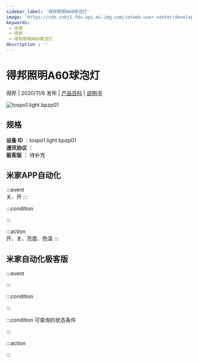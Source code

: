 ```yaml
---
sidebar_label: '得邦照明A60球泡灯'
image: 'https://cdn.cnbj1.fds.api.mi-img.com/iotweb-user-center/developer_1679047770708o1drog5X.png?GalaxyAccessKeyId=AKVGLQWBOVIRQ3XLEW&Expires=9223372036854775807&Signature=ujuCq+j8Mta8lnAhAdV1zTOdTJ8='
keywords: 
 - 米家
 - 得邦
 - 得邦照明A60球泡灯
description : ''
---
```

# 得邦照明A60球泡灯

得邦 | 2020/11/6 发布 | [产品百科](https://home.mi.com/webapp/content/baike/product/index.html?model=tospo1.light.bpzp01/) | [说明书](https://home.mi.com/views/introduction.html?model=tospo1.light.bpzp01&region=cn)

![tospo1.light.bpzp01](https://cdn.cnbj1.fds.api.mi-img.com/iotweb-user-center/developer_1679047770708o1drog5X.png?GalaxyAccessKeyId=AKVGLQWBOVIRQ3XLEW&Expires=9223372036854775807&Signature=ujuCq+j8Mta8lnAhAdV1zTOdTJ8=)

## 规格  
> 
**设备 ID** ：tospo1.light.bpzp01  
**通讯协议** ：  
**极客版**  ： 待补充 


## 米家APP自动化  

:::event  
关、开
:::

:::condition  

:::

:::action   
开、关、亮度、色温
:::

## 米家自动化极客版  

:::event  

:::

:::condition  

:::

:::condition 可查询的状态条件  

:::

:::action  

:::

        
